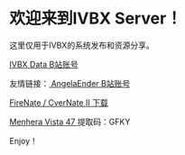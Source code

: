 # 欢迎来到IVBX Server！ 

这里仅用于IVBX的系统发布和资源分享。

[ IVBX Data B站账号 ](https://space.bilibili.com/1171551865)

友情链接：[ AngelaEnder B站账号 ](https://space.bilibili.com/515586861)

[ FireNate / CverNate II 下载](https://www.bilibili.com/read/cv18109258)

[ Menhera Vista 47 ](https://www.123pan.com/s/2HYrVv-QshFd.html) 提取码：GFKY

Enjoy！
